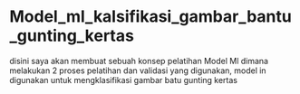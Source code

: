 # Model_ml_kalsifikasi_gambar_bantu_gunting_kertas
disini saya akan membuat sebuah konsep pelatihan Model Ml dimana melakukan 2 proses pelatihan dan validasi yang digunakan,  model in digunakan untuk mengklasifikasi  gambar  batu gunting kertas
